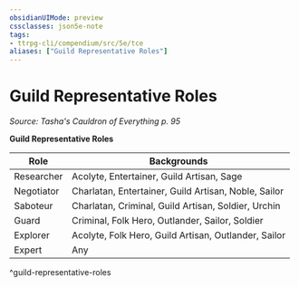 ```yaml
---
obsidianUIMode: preview
cssclasses: json5e-note
tags:
- ttrpg-cli/compendium/src/5e/tce
aliases: ["Guild Representative Roles"]
---
```

# Guild Representative Roles
*Source: Tasha's Cauldron of Everything p. 95* 

**Guild Representative Roles**

| Role | Backgrounds |
|------|-------------|
| Researcher | Acolyte, Entertainer, Guild Artisan, Sage |
| Negotiator | Charlatan, Entertainer, Guild Artisan, Noble, Sailor |
| Saboteur | Charlatan, Criminal, Guild Artisan, Soldier, Urchin |
| Guard | Criminal, Folk Hero, Outlander, Sailor, Soldier |
| Explorer | Acolyte, Folk Hero, Guild Artisan, Outlander, Sailor |
| Expert | Any |
^guild-representative-roles
